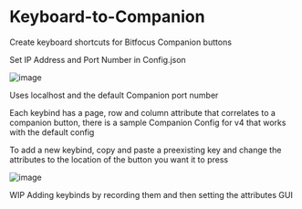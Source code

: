 # Keyboard-to-Companion
Create keyboard shortcuts for Bitfocus Companion buttons

Set IP Address and Port Number in Config.json

![image](https://github.com/user-attachments/assets/60110bb9-f13a-4ce9-ba62-49ba96e4d22d)

Uses localhost and the default Companion port number

Each keybind has a page, row and column attribute that correlates to a companion button, there is a sample Companion Config for v4 that works with the default config

To add a new keybind, copy and paste a preexisting key and change the attributes to the location of the button you want it to press

![image](https://github.com/user-attachments/assets/9981b1de-0a7e-4733-bb03-8bf077e24fa7)

WIP
Adding keybinds by recording them and then setting the attributes
GUI
